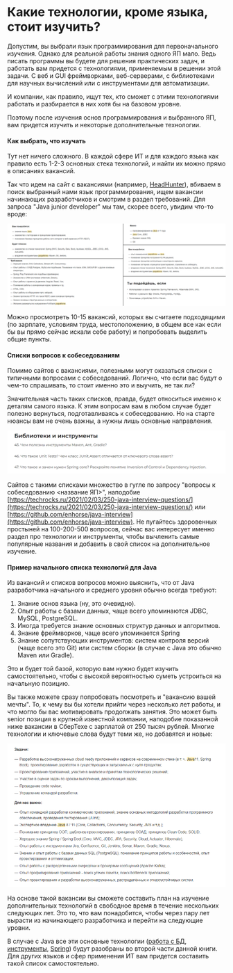 # Какие технологии, кроме языка, стоит изучить?

Допустим, вы выбрали язык программирования для первоначального изучения. Однако для реальной работы знания одного ЯП мало. Ведь писать программы вы будете для решения практических задач, и работать вам придется с технологиями, применяемым в решении этой задачи. С веб и GUI фреймворками, веб-серверами, с библиотеками для научных вычислений или с инструментами для автоматизации.

И компании, как правило, ищут тех, кто сможет с этими технологиями работать и разбирается в них хотя бы на базовом уровне.

Поэтому после изучения основ программирования и выбранного ЯП, вам придется изучить и некоторые дополнительные технологии.

#### Как выбрать, что изучать

Тут нет ничего сложного. В каждой сфере ИТ и для каждого языка как правило есть 1-2-3 основных стека технологий, и найти их можно прямо в описаниях вакансий.

Так что идем на сайт с вакансиями (например, [HeadHunter](https://hh.ru)), вбиваем в поиск выбранный нами язык программирования, ищем вакансии начинающих разработчиков и смотрим в раздел требований. Для запроса "Java junior developer" мы там, скорее всего, увидим что-то вроде:

![Примеры требований из вакансий на hh.ru](<../.gitbook/assets/java требования.png>)

Можно просмотреть 10-15 вакансий, которых вы считаете подходящими (по зарплате, условиям труда, местоположению, в общем все как если бы вы прямо сейчас искали себе работу) и попробовать выделить общие пункты.&#x20;

#### Списки вопросов к собеседованиям

Помимо сайтов с вакансиями, полезными могут оказаться списки с типичными вопросами с собеседований. Логично, что если вас будут о чем-то спрашивать, то стоит именно это и выучить, не так ли?

Значительная часть таких списков, правда, будет относиться именно к деталям самого языка. К этим вопросам вам в любом случае будет полезно вернуться, подготавливаясь к собеседованию. Но на старте нюансы вам не очень важны, а нужны лишь основные направления.

![Примеры вопросов из одного из таких списков](<../.gitbook/assets/image (8).png>)

Сайтов с такими списками множество в гугле по запросу "вопросы к собеседованию <название ЯП>", наподобие [https://techrocks.ru/2021/02/03/250-java-interview-questions/](https://techrocks.ru/2021/02/03/250-java-interview-questions/) или [https://github.com/enhorse/java-interview](https://github.com/enhorse/java-interview). Не пугайтесь здоровенных простыней на 100-200-500 вопросов, сейчас вас интересует именно раздел про технологии и инструменты, чтобы вычленить самые популярные названия и добавить в свой список на дополнительное изучение.

#### Пример начального списка технологий для Java

Из вакансий и списков вопросов можно выяснить, что от Java разработчика начального и среднего уровня обычно всегда требуют:

1. Знание основ языка (ну, это очевидно).
2. Опыт работы с базами данных, чаще всего упоминаются JDBC, MySQL, PostgreSQL.
3. Иногда требуется знание основных структур данных и алгоритмов.
4. Знание фреймворков, чаще всего упоминается Spring
5. Знание сопутствующих инструментов: систем контроля версий (чаще всего это Git) или систем сборки (в случае с Java это обычно Maven или Gradle).

Это и будет той базой, которую вам нужно будет изучить самостоятельно, чтобы с высокой вероятностью суметь устроиться на начальную позицию.

Вы также можете сразу попробовать посмотреть и "вакансию вашей мечты". То, к чему вы бы хотели прийти через несколько лет работы, и что могло бы вас мотивировать продолжать занятия. Это может быть senior позиция в крупной известной компании, наподобие показанной ниже вакансии в СберТехе с зарплатой от 250 тысяч рублей. Многие технологии и ключевые слова будут теми же, но добавятся и новые:&#x20;

![Пример требований для senior позиции в СберТехе](<../.gitbook/assets/image (7).png>)

На основе такой вакансии вы сможете составить план на изучение дополнительных технологий в свободное время в течение нескольких следующих лет. Это то, что вам понадобится, чтобы через пару лет вырасти из начинающего разработчика и перейти на следующие уровни.

В случае с Java все эти основные технологии ([работа с БД](../put-enterprise-java-razrabotchika/spring-boot/bazy-dannykh.md), [инструменты](../put-enterprise-java-razrabotchika/osnovy-yazyka-i-instrumentov/), [Spring](../put-enterprise-java-razrabotchika/spring-boot/)) будут разобраны во второй части данной книги. Для других языков и сфер применения ИТ вам придется составить такой список самостоятельно.
